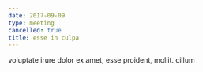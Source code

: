 ```yaml
---
date: 2017-09-09
type: meeting
cancelled: true
title: esse in culpa
---
```

voluptate irure dolor ex amet, esse proident, mollit. cillum